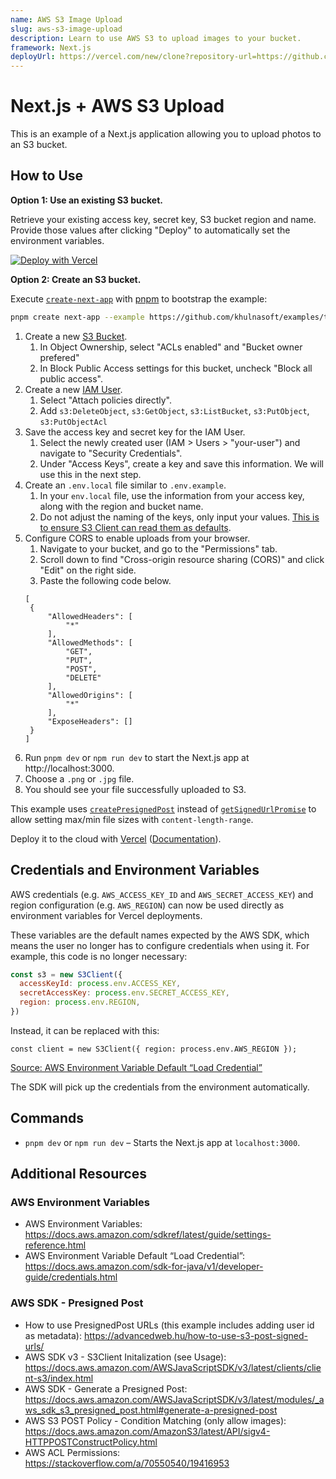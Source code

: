 ```yaml
---
name: AWS S3 Image Upload
slug: aws-s3-image-upload
description: Learn to use AWS S3 to upload images to your bucket.
framework: Next.js
deployUrl: https://vercel.com/new/clone?repository-url=https://github.com/khulnasoft/examples/tree/main/solutions/aws-s3-image-upload&project-name=aws-s3-image-upload&repository-name=aws-s3-image-upload&env=AWS_ACCESS_KEY_ID,AWS_SECRET_ACCESS_KEY,AWS_REGION,AWS_BUCKET_NAME
---
```


# Next.js + AWS S3 Upload

This is an example of a Next.js application allowing you to upload photos to an S3 bucket.

## How to Use

**Option 1: Use an existing S3 bucket.**

Retrieve your existing access key, secret key, S3 bucket region and name. Provide those values after clicking "Deploy" to automatically set the environment variables.

[![Deploy with Vercel](https://vercel.com/button)](https://vercel.com/new/clone?repository-url=https://github.com/khulnasoft/examples/tree/main/solutions/aws-s3-image-upload&project-name=aws-s3-image-upload&repository-name=aws-s3-image-upload&env=AWS_ACCESS_KEY_ID,AWS_SECRET_ACCESS_KEY,AWS_REGION,BUCKET_NAME)

**Option 2: Create an S3 bucket.**

Execute [`create-next-app`](https://github.com/khulnasoft/next.js/tree/canary/packages/create-next-app) with [pnpm](https://pnpm.io/installation) to bootstrap the example:

```bash
pnpm create next-app --example https://github.com/khulnasoft/examples/tree/main/solutions/aws-s3-image-upload
```

1. Create a new [S3 Bucket](https://console.aws.amazon.com/s3/).
   1. In Object Ownership, select "ACLs enabled" and "Bucket owner prefered"
   2. In Block Public Access settings for this bucket, uncheck "Block all public access".
1. Create a new [IAM User](https://aws.amazon.com/iam/).
   1. Select "Attach policies directly".
   2. Add `s3:DeleteObject`, `s3:GetObject`, `s3:ListBucket`, `s3:PutObject`, `s3:PutObjectAcl`
1. Save the access key and secret key for the IAM User.
   1. Select the newly created user (IAM > Users > "your-user") and navigate to "Security Credentials".
   2. Under "Access Keys", create a key and save this information. We will use this in the next step.
1. Create an `.env.local` file similar to `.env.example`.
   1. In your `env.local` file, use the information from your access key, along with the region and bucket name.
   1. Do not adjust the naming of the keys, only input your values. [This is to ensure S3 Client can read them as defaults](https://docs.aws.amazon.com/sdkref/latest/guide/settings-reference.html).
1. Configure CORS to enable uploads from your browser.
   1. Navigate to your bucket, and go to the "Permissions" tab.
   2. Scroll down to find "Cross-origin resource sharing (CORS)" and click "Edit" on the right side.
   3. Paste the following code below.
   ```
   [
    {
        "AllowedHeaders": [
            "*"
        ],
        "AllowedMethods": [
            "GET",
            "PUT",
            "POST",
            "DELETE"
        ],
        "AllowedOrigins": [
            "*"
        ],
        "ExposeHeaders": []
    }
   ]
   ```
1. Run `pnpm dev` or `npm run dev` to start the Next.js app at http://localhost:3000.
1. Choose a `.png` or `.jpg` file.
1. You should see your file successfully uploaded to S3.

This example uses [`createPresignedPost`](https://docs.aws.amazon.com/AWSJavaScriptSDK/latest/AWS/S3.html#createPresignedPost-property) instead of [`getSignedUrlPromise`](https://docs.aws.amazon.com/AWSJavaScriptSDK/latest/AWS/S3.html#getSignedUrlPromise-property) to allow setting max/min file sizes with `content-length-range`.

Deploy it to the cloud with [Vercel](https://vercel.com/new?utm_source=github&utm_medium=readme&utm_campaign=edge-middleware-eap) ([Documentation](https://nextjs.org/docs/deployment)).

## Credentials and Environment Variables

AWS credentials (e.g. `AWS_ACCESS_KEY_ID` and `AWS_SECRET_ACCESS_KEY`) and region configuration (e.g. `AWS_REGION`) can now be used directly as environment variables for Vercel deployments.

These variables are the default names expected by the AWS SDK, which means the user no longer has to configure credentials when using it. For example, this code is no longer necessary:

```js
const s3 = new S3Client({
  accessKeyId: process.env.ACCESS_KEY,
  secretAccessKey: process.env.SECRET_ACCESS_KEY,
  region: process.env.REGION,
})
```

Instead, it can be replaced with this:

```
const client = new S3Client({ region: process.env.AWS_REGION });
```

[Source: AWS Environment Variable Default “Load Credential”](https://docs.aws.amazon.com/sdk-for-java/v1/developer-guide/credentials.html)

The SDK will pick up the credentials from the environment automatically.

## Commands

- `pnpm dev` or `npm run dev` – Starts the Next.js app at `localhost:3000`.

## Additional Resources

### AWS Environment Variables

- AWS Environment Variables: https://docs.aws.amazon.com/sdkref/latest/guide/settings-reference.html
- AWS Environment Variable Default “Load Credential”: https://docs.aws.amazon.com/sdk-for-java/v1/developer-guide/credentials.html

### AWS SDK - Presigned Post

- How to use PresignedPost URLs (this example includes adding user id as metadata): https://advancedweb.hu/how-to-use-s3-post-signed-urls/
- AWS SDK v3 - S3Client Initalization (see Usage): https://docs.aws.amazon.com/AWSJavaScriptSDK/v3/latest/clients/client-s3/index.html
- AWS SDK - Generate a Presigned Post: https://docs.aws.amazon.com/AWSJavaScriptSDK/v3/latest/modules/_aws_sdk_s3_presigned_post.html#generate-a-presigned-post
- AWS S3 POST Policy - Condition Matching (only allow images): https://docs.aws.amazon.com/AmazonS3/latest/API/sigv4-HTTPPOSTConstructPolicy.html
- AWS ACL Permissions: https://stackoverflow.com/a/70550540/19416953
